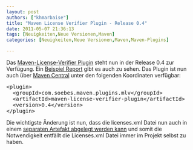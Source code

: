 ```yaml
---
layout: post
authors: ["khmarbaise"]
title: "Maven License Verifier Plugin - Release 0.4"
date: 2011-05-07 21:36:13
tags: [Neuigkeiten,Neue Versionen,Maven]
categories: [Neuigkeiten,Neue Versionen,Maven,Maven-Plugins]

---
```

Das <a href="https://khmarbaise.github.com/Maven-License-Verifier-Plugin"  title="Maven License Verifier Plugin Site">Maven-License-Verifier Plugin</a> steht nun in der Release 0.4 zur Verfügung. Ein <a href="https://khmarbaise.github.com/mlvp-example/licenseverifierreport.html">Beispiel Report</a> gibt es auch zu sehen. Das Plugin ist nun auch über <a href="http://repo2.maven.org/maven2/com/soebes/maven/plugins/mlv/maven-license-verifier-plugin/0.4/">Maven Central</a> unter den folgenden Koordinaten verfügbar:<br/>
<pre>
&lt;plugin&gt;
  &lt;groupId&gt;com.soebes.maven.plugins.mlv&lt;/groupId&gt;
  &lt;artifactId&gt;maven-license-verifier-plugin&lt;/artifactId&gt;
  &lt;version&gt;0.4&lt;/version&gt;
&lt;/plugin&gt;
</pre>
<p>Die wichtigste Änderung ist nun, dass die licenses.xml Datei nun auch in einem <a href="https://khmarbaise.github.com/Maven-License-Verifier-Plugin/configuration.html">separaten Artefakt abgelegt werden kann</a> und somit die Notwendigkeit entfällt die Licenses.xml Datei immer im Projekt selbst zu haben.</p>

